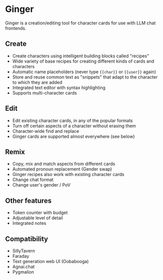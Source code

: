 # Ginger

Ginger is a creation/editing tool for character cards for use with LLM chat frontends.

## Create
* Create characters using intelligent building blocks called "recipes"
* Wide variety of base recipes for creating different kinds of cards and characters
* Automatic name placeholders (never type `{{char}}` or `{{user}}` again)
* Store and reuse common text as "snippets" that adapt to the character to which they are added
* Integrated text editor with syntax highlighting
* Supports multi-character cards

## Edit
* Edit existing character cards, in any of the popular formats
* Turn off certain aspects of a character without erasing them
* Character-wide find and replace
* Ginger cards are supported almost everywhere (see below)

## Remix
* Copy, mix and match aspects from different cards
* Automated pronoun replacement (Gender swap)
* Ginger recipes also work with existing character cards 
* Change chat format
* Change user's gender / PoV

## Other features
* Token counter with budget
* Adjustable level of detail
* Integrated notes

## Compatibility
* SillyTavern
* Faraday
* Text generation web UI (Oobabooga)
* Agnai.chat
* Pygmalion
